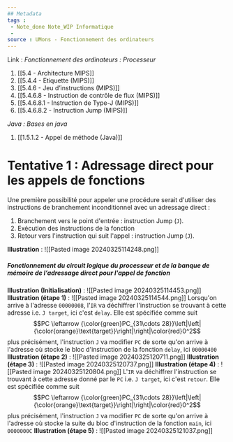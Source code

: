 ```yaml
---
## Metadata
tags : 
 - Note_done Note_WIP Informatique
 - 
source : UMons - Fonctionnement des ordinateurs
---
```


Link :
_Fonctionnement des ordinateurs : Processeur_
1. [[5.4 - Architecture MIPS]]
2. [[5.4.4 - Etiquette (MIPS)]]
4. [[5.4.6 - Jeu d’instructions (MIPS)]]
7. [[5.4.6.8 - Instruction de contrôle de flux (MIPS)]]
8. [[5.4.6.8.1 - Instruction de Type-J (MIPS)]]
9. [[5.4.6.8.2 - Instruction Jump (MIPS)]]

_Java : Bases en java_
1. [[1.5.1.2 - Appel de méthode (Java)]]

# Tentative 1 : Adressage direct pour les appels de fonctions
Une première possibilité pour appeler une procédure serait d'utiliser des instructions de branchement inconditionnel avec un adressage direct :
1. Branchement vers le point d'entrée : instruction Jump (`J`). 
2. Exécution des instructions de la fonction 
3. Retour vers l'instruction qui suit l'appel : instruction Jump (`J`).

**Illustration** : ![[Pasted image 20240325114248.png]]
##### Fonctionnement du circuit logique du processeur et de la banque de mémoire de l’adressage direct pour l'appel de fonction
**Illustration (Initialisation)** : ![[Pasted image 20240325114453.png]]
**Illustration (étape 1)** : ![[Pasted image 20240325114544.png]]
Lorsqu'on arrive à l'adresse `00000008`, l'`IR` va déchiffrer l'instruction se trouvant à cette adresse i.e. `J target`, ici c'est `delay`. Elle est spécifiée comme suit $$PC \leftarrow {\color{green}PC_{31\cdots 28}}\left|\left| {\color{orange}\text{target}}\right|\right|\color{red}0^2$$ plus précisément, l'instruction `J` va modifier `PC` de sorte qu'on arrive à l'adresse où stocke le bloc d'instruction de la fonction `delay`, ici `00000400`
**Illustration (étape 2)** : ![[Pasted image 20240325120711.png]]
**Illustration (étape 3)** : ![[Pasted image 20240325120737.png]]
**Illustration (étape 4)** : ![[Pasted image 20240325120804.png]]
L'`IR` va déchiffrer l'instruction se trouvant à cette adresse donné par le `PC` i.e. `J target`, ici c'est `retour`. Elle est spécifiée comme suit $$PC \leftarrow {\color{green}PC_{31\cdots 28}}\left|\left| {\color{orange}\text{target}}\right|\right|\color{red}0^2$$ plus précisément, l'instruction `J` va modifier `PC` de sorte qu'on arrive à l'adresse où stocke la suite du bloc d'instruction de la fonction `main`, ici `0000000C`
**Illustration (étape 5)** : ![[Pasted image 20240325121037.png]]
